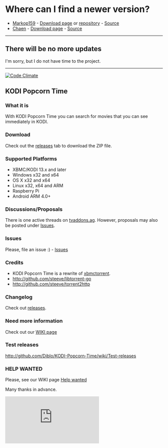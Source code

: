 # Where can I find a newer version? #

* [Markop159](https://github.com/markop159) - [Download page](https://github.com/markop159/KODI-Popcorn-Time/wiki/Download) or [repository](https://github.com/markop159/Markop159-repository/tree/master/Releases/plugin.video.kodipopcorntime) - [Source](https://github.com/markop159/KODI-Popcorn-Time)
* [Chaen](https://github.com/chaen) - [Download page](https://github.com/chaen/KODI-Popcorn-Time/releases) - [Source](https://github.com/chaen/KODI-Popcorn-Time/)

<hr>

## There will be no more updates ##

I'm sorry, but I do not have time to the project.

<hr>

[![Code Climate](https://codeclimate.com/github/Diblo/KODI-Popcorn-Time/badges/gpa.svg)](https://codeclimate.com/github/Diblo/KODI-Popcorn-Time)
## KODI Popcorn Time ##

### What it is ###
With KODI Popcorn Time you can search for movies that you can see immediately in KODI.

### Download ###
Check out the [releases](http://github.com/Diblo/KODI-Popcorn-Time/releases) tab to download the ZIP file.

### Supported Platforms ###
* XBMC/KODI 13.x and later
* Windows x32 and x64
* OS X x32 and x64
* Linux x32, x64 and ARM
* Raspberry Pi
* Android ARM 4.0+

### Discussions/Proposals ###
There is one active threads on [tvaddons.ag](http://forums.tvaddons.ag/threads/32586-KODI-Popcorn-Time?p=271031). However, proposals may also be posted under [Issues](http://github.com/Diblo/KODI-Popcorn-Time/issues).

### Issues ###
Please, file an issue :) - [Issues](http://github.com/Diblo/KODI-Popcorn-Time/issues)

### Credits ###
* KODI Popcorn Time is a rewrite of [xbmctorrent](http://github.com/steeve/xbmctorrent).
* http://github.com/steeve/libtorrent-go
* http://github.com/steeve/torrent2http

### Changelog ###
Check out [releases](http://github.com/Diblo/KODI-Popcorn-Time/releases).

### Need more information ###
Check out our [WIKI page](http://github.com/Diblo/KODI-Popcorn-Time/wiki/Welcome-to-the-KODI-Popcorn-Time-wiki!)

### Test releases ###
http://github.com/Diblo/KODI-Popcorn-Time/wiki/Test-releases

### HELP WANTED ###
Please, see our WIKI page [Help wanted](http://github.com/Diblo/KODI-Popcorn-Time/wiki/Help-wanted)

Many thanks in advance.

[![Analytics](https://ga-beacon.appspot.com/UA-63872919-1/KODI-Popcorn-Time/readme.md)](https://github.com/igrigorik/ga-beacon)
